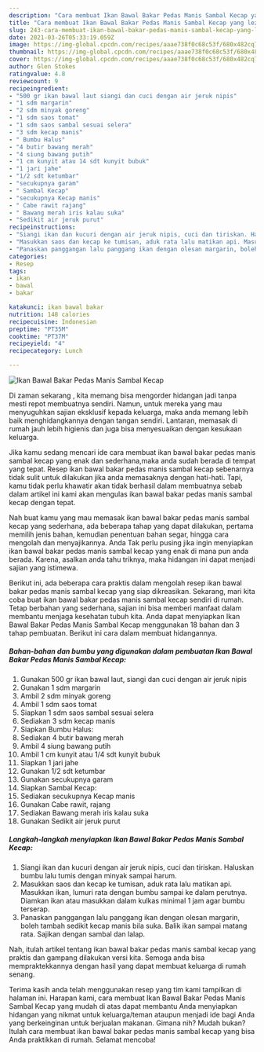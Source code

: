 ```yaml
---
description: "Cara membuat Ikan Bawal Bakar Pedas Manis Sambal Kecap yang lezat Untuk Jualan"
title: "Cara membuat Ikan Bawal Bakar Pedas Manis Sambal Kecap yang lezat Untuk Jualan"
slug: 243-cara-membuat-ikan-bawal-bakar-pedas-manis-sambal-kecap-yang-lezat-untuk-jualan
date: 2021-03-26T05:33:19.059Z
image: https://img-global.cpcdn.com/recipes/aaae738f0c68c53f/680x482cq70/ikan-bawal-bakar-pedas-manis-sambal-kecap-foto-resep-utama.jpg
thumbnail: https://img-global.cpcdn.com/recipes/aaae738f0c68c53f/680x482cq70/ikan-bawal-bakar-pedas-manis-sambal-kecap-foto-resep-utama.jpg
cover: https://img-global.cpcdn.com/recipes/aaae738f0c68c53f/680x482cq70/ikan-bawal-bakar-pedas-manis-sambal-kecap-foto-resep-utama.jpg
author: Glen Stokes
ratingvalue: 4.8
reviewcount: 9
recipeingredient:
- "500 gr ikan bawal laut siangi dan cuci dengan air jeruk nipis"
- "1 sdm margarin"
- "2 sdm minyak goreng"
- "1 sdm saos tomat"
- "1 sdm saos sambal sesuai selera"
- "3 sdm kecap manis"
- " Bumbu Halus"
- "4 butir bawang merah"
- "4 siung bawang putih"
- "1 cm kunyit atau 14 sdt kunyit bubuk"
- "1 jari jahe"
- "1/2 sdt ketumbar"
- "secukupnya garam"
- " Sambal Kecap"
- "secukupnya Kecap manis"
- " Cabe rawit rajang"
- " Bawang merah iris kalau suka"
- "Sedikit air jeruk purut"
recipeinstructions:
- "Siangi ikan dan kucuri dengan air jeruk nipis, cuci dan tiriskan. Haluskan bumbu lalu tumis dengan minyak sampai harum."
- "Masukkan saos dan kecap ke tumisan, aduk rata lalu matikan api. Masukkan ikan, lumuri rata dengan bumbu sampai ke dalam perutnya. Diamkan ikan atau masukkan dalam kulkas minimal 1 jam agar bumbu terserap."
- "Panaskan panggangan lalu panggang ikan dengan olesan margarin, boleh tambah sedikit kecap manis bila suka. Balik ikan sampai matang rata. Sajikan dengan sambal dan lalap."
categories:
- Resep
tags:
- ikan
- bawal
- bakar

katakunci: ikan bawal bakar 
nutrition: 148 calories
recipecuisine: Indonesian
preptime: "PT35M"
cooktime: "PT37M"
recipeyield: "4"
recipecategory: Lunch

---
```



![Ikan Bawal Bakar Pedas Manis Sambal Kecap](https://img-global.cpcdn.com/recipes/aaae738f0c68c53f/680x482cq70/ikan-bawal-bakar-pedas-manis-sambal-kecap-foto-resep-utama.jpg)

Di zaman  sekarang , kita memang bisa mengorder hidangan jadi tanpa mesti repot membuatnya sendiri. Namun, untuk mereka yang mau menyuguhkan sajian eksklusif kepada keluarga, maka anda memang lebih baik menghidangkannya dengan tangan sendiri. Lantaran, memasak di rumah jauh lebih higienis dan juga bisa menyesuaikan dengan kesukaan keluarga.

Jika kamu sedang mencari ide cara membuat ikan bawal bakar pedas manis sambal kecap yang enak dan sederhana,maka anda sudah berada di tempat yang tepat. Resep ikan bawal bakar pedas manis sambal kecap  sebenarnya tidak sulit untuk dilakukan jika anda memasaknya dengan hati-hati. Tapi, kamu tidak perlu khawatir akan tidak berhasil dalam membuatnya 
sebab dalam artikel ini kami akan mengulas ikan bawal bakar pedas manis sambal kecap dengan tepat.  



Nah buat kamu yang mau memasak ikan bawal bakar pedas manis sambal kecap yang sederhana, ada beberapa tahap yang dapat dilakukan, pertama memilih jenis bahan, kemudian penentuan bahan segar, hingga cara mengolah dan menyajikannya. Anda Tak perlu pusing jika ingin menyiapkan ikan bawal bakar pedas manis sambal kecap yang enak di mana pun anda berada. Karena, asalkan anda  tahu triknya, maka hidangan ini dapat menjadi sajian yang istimewa.

Berikut ini, ada beberapa cara praktis  dalam mengolah resep ikan bawal bakar pedas manis sambal kecap yang siap dikreasikan. Sekarang, mari kita coba buat ikan bawal bakar pedas manis sambal kecap sendiri di rumah. Tetap berbahan yang sederhana, sajian ini bisa memberi manfaat dalam membantu menjaga kesehatan tubuh kita. Anda dapat menyiapkan Ikan Bawal Bakar Pedas Manis Sambal Kecap menggunakan 18 bahan dan 3 tahap pembuatan. Berikut ini cara dalam membuat hidangannya.

<!--inarticleads1-->

##### Bahan-bahan dan bumbu yang digunakan dalam pembuatan Ikan Bawal Bakar Pedas Manis Sambal Kecap:

1. Gunakan 500 gr ikan bawal laut, siangi dan cuci dengan air jeruk nipis
1. Gunakan 1 sdm margarin
1. Ambil 2 sdm minyak goreng
1. Ambil 1 sdm saos tomat
1. Siapkan 1 sdm saos sambal sesuai selera
1. Sediakan 3 sdm kecap manis
1. Siapkan  Bumbu Halus:
1. Sediakan 4 butir bawang merah
1. Ambil 4 siung bawang putih
1. Ambil 1 cm kunyit atau 1/4 sdt kunyit bubuk
1. Siapkan 1 jari jahe
1. Gunakan 1/2 sdt ketumbar
1. Gunakan secukupnya garam
1. Siapkan  Sambal Kecap:
1. Sediakan secukupnya Kecap manis
1. Gunakan  Cabe rawit, rajang
1. Sediakan  Bawang merah iris kalau suka
1. Gunakan Sedikit air jeruk purut




<!--inarticleads2-->

##### Langkah-langkah menyiapkan Ikan Bawal Bakar Pedas Manis Sambal Kecap:

1. Siangi ikan dan kucuri dengan air jeruk nipis, cuci dan tiriskan. Haluskan bumbu lalu tumis dengan minyak sampai harum.
1. Masukkan saos dan kecap ke tumisan, aduk rata lalu matikan api. Masukkan ikan, lumuri rata dengan bumbu sampai ke dalam perutnya. Diamkan ikan atau masukkan dalam kulkas minimal 1 jam agar bumbu terserap.
1. Panaskan panggangan lalu panggang ikan dengan olesan margarin, boleh tambah sedikit kecap manis bila suka. Balik ikan sampai matang rata. Sajikan dengan sambal dan lalap.




Nah, itulah artikel tentang  ikan bawal bakar pedas manis sambal kecap  yang praktis dan gampang dilakukan versi kita. Semoga anda bisa mempraktekkannya dengan hasil yang dapat membuat keluarga di rumah senang. 

Terima kasih anda telah menggunakan resep yang tim kami tampilkan di halaman ini. Harapan kami, cara membuat  Ikan Bawal Bakar Pedas Manis Sambal Kecap yang mudah di atas dapat membantu Anda menyiapkan hidangan yang nikmat untuk keluarga/teman ataupun menjadi ide bagi Anda yang berkeinginan untuk berjualan makanan. Gimana nih? Mudah bukan? Itulah cara membuat ikan bawal bakar pedas manis sambal kecap yang bisa Anda praktikkan di rumah. Selamat mencoba!

